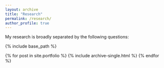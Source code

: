 ```yaml
---
layout: archive
title: "Research"
permalink: /research/
author_profile: true
---
```


My research is broadly separated by the following questions:

{% include base_path %}

{% for post in site.portfolio %}
  {% include archive-single.html %}
{% endfor %}

